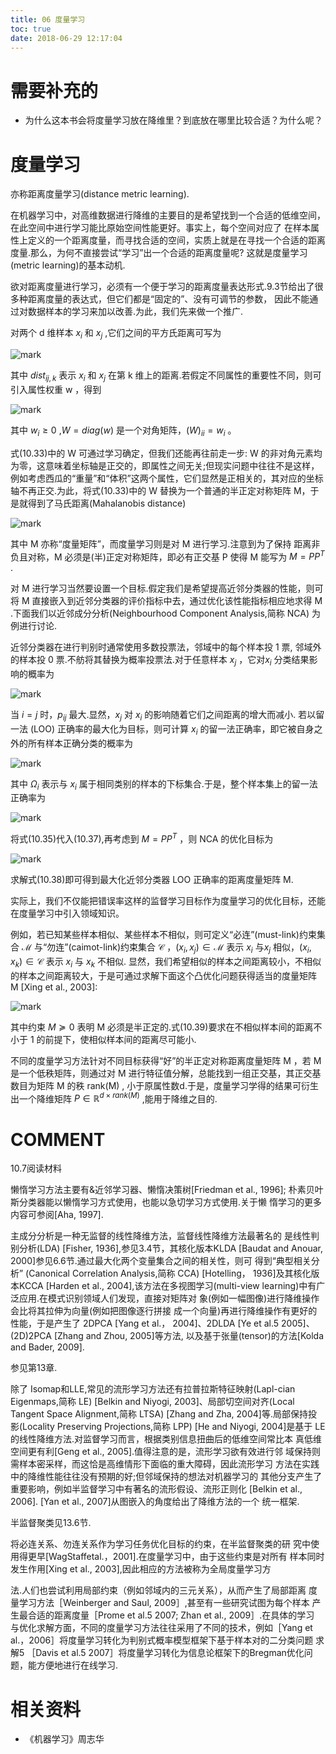 ```yaml
---
title: 06 度量学习
toc: true
date: 2018-06-29 12:17:04
---
```

# 需要补充的

- 为什么这本书会将度量学习放在降维里？到底放在哪里比较合适？为什么呢？



# 度量学习


亦称距离度量学习(distance metric learning).


在机器学习中，对高维数据进行降维的主要目的是希望找到一个合适的低维空间，在此空间中进行学习能比原始空间性能更好。事实上，每个空间对应了 在样本属性上定义的一个距离度量，而寻找合适的空间，实质上就是在寻找一个合适的距离度量.那么，为何不直接尝试“学习”出一个合适的距离度量呢? 这就是度量学习(metric learning)的基本动机.

欲对距离度量进行学习，必须有一个便于学习的距离度量表达形式.9.3节给出了很多种距离度量的表达式，但它们都是“固定的”、没有可调节的参数， 因此不能通过对数据样本的学习来加以改善.为此，我们先来做一个推广.


对两个 d 维样本 $x_i$ 和 $x_j$ ,它们之间的平方氏距离可写为

![mark](http://pacdb2bfr.bkt.clouddn.com/blog/image/180629/A6AbEH1aGB.png?imageslim)

其中 $dist_{ij,k}$ 表示 $x_i$ 和 $x_j$ 在第 k 维上的距离.若假定不同属性的重要性不同，则可引入属性权重 w ，得到

![mark](http://pacdb2bfr.bkt.clouddn.com/blog/image/180629/bb7i9kaAAi.png?imageslim)


其中 $w_i\geq 0$ ,$W=diag(w)$ 是一个对角矩阵，$(W)_{ii}=w_i$ 。


式(10.33)中的 W 可通过学习确定，但我们还能再往前走一步: W 的非对角元素均为零，这意味着坐标轴是正交的，即属性之间无关;但现实问题中往往不是这样，例如考虑西瓜的“重量”和“体积”这两个属性，它们显然是正相关的，其对应的坐标轴不再正交.为此，将式(10.33)中的 W 替换为一个普通的半正定对称矩阵 M，于是就得到了马氏距离(Mahalanobis distance)

![mark](http://pacdb2bfr.bkt.clouddn.com/blog/image/180629/0kAHkf289f.png?imageslim)

其中 M 亦称“度量矩阵”，而度量学习则是对 M 进行学习.注意到为了保持 距离非负且对称，M 必须是(半)正定对称矩阵，即必有正交基 P 使得 M 能写为 $M = PP^T$ .

对 M 进行学习当然要设置一个目标.假定我们是希望提高近邻分类器的性能，则可将 M 直接嵌入到近邻分类器的评价指标中去，通过优化该性能指标相应地求得 M .下面我们以近邻成分分析(Neighbourhood Component Analysis,简称 NCA) 为例进行讨论.

近邻分类器在进行判别时通常使用多数投票法，邻域中的每个样本投 1 票, 邻域外的样本投 0 票.不舫将其替换为概率投票法.对于任意样本 $x_j$ ，它对$x_i$ 分类结果影响的概率为

![mark](http://pacdb2bfr.bkt.clouddn.com/blog/image/180629/acecEl3IaK.png?imageslim)



当 $i=j$ 时，$p_{ij}$ 最大.显然，$x_j$ 对 $x_i$ 的影响随着它们之间距离的增大而减小. 若以留一法 (LOO) 正确率的最大化为目标，则可计算 $x_i$ 的留一法正确率，即它被自身之外的所有样本正确分类的概率为

![mark](http://pacdb2bfr.bkt.clouddn.com/blog/image/180629/5aEk14dC3h.png?imageslim)

其中 $\Omega_i$ 表示与 $x_i$ 属于相同类别的样本的下标集合.于是，整个样本集上的留一法正确率为

![mark](http://pacdb2bfr.bkt.clouddn.com/blog/image/180629/c9HdFlBIHd.png?imageslim)


将式(10.35)代入(10.37),再考虑到 $M = PP^T$ ，则 NCA 的优化目标为

![mark](http://pacdb2bfr.bkt.clouddn.com/blog/image/180629/j5eKfiEIAJ.png?imageslim)


求解式(10.38)即可得到最大化近邻分类器 LOO 正确率的距离度量矩阵 M.

实际上，我们不仅能把错误率这样的监督学习目标作为度量学习的优化目标，还能在度量学习中引入领域知识。

例如，若已知某些样本相似、某些样本不相似，则可定义“必连”(must-link)约束集合 $\mathcal{M}$ 与“勿连”(caimot-link)约束集合 $\mathcal{C}$ ，$(x_i,x_j)\in \mathcal{M}$  表示 $x_i$ 与$x_j$ 相似，$(x_i,x_k)\in \mathcal{C}$ 表示 $x_i$ 与 $x_k$ 不相似. 显然，我们希望相似的样本之间距离较小，不相似的样本之间距离较大，于是可通过求解下面这个凸优化问题获得适当的度量矩阵 M [Xing et al., 2003]:

![mark](http://pacdb2bfr.bkt.clouddn.com/blog/image/180629/9KdgI9Ll1B.png?imageslim)

其中约束 $M\succeq 0$ 表明 M 必须是半正定的.式(10.39)要求在不相似样本间的距离不小于 1 的前提下，使相似样本间的距离尽可能小.


不同的度量学习方法针对不同目标获得“好”的半正定对称距离度量矩阵 M ，若 M 是一个低秩矩阵，则通过对 M 进行特征值分解，总能找到一组正交基，其正交基数目为矩阵 M 的秩 rank(M) , 小于原属性数d.于是，度量学习学得的结果可衍生出一个降维矩阵 $P\in\mathbb{R}^{d\times rank(M)}$ ,能用于降维之目的.






# COMMENT




10.7阅读材料

懒惰学习方法主要有&近邻学习器、懒惰决策树[Friedman et al., 1996]; 朴素贝叶斯分类器能以懒惰学习方式使用，也能以急切学习方式使用.关于懒 惰学习的更多内容可参阅[Aha, 1997].

主成分分析是一种无监督的线性降维方法，监督线性降维方法最著名的 是线性判别分析(LDA) [Fisher, 1936],参见3.4节，其核化版本KLDA [Baudat and Anouar, 2000]参见6.6节.通过最大化两个变量集合之间的相关性，则可 得到“典型相关分析” (Canonical Correlation Analysis,简称 CCA) [Hotelling， 1936]及其核化版本KCCA [Harden et al., 2004],该方法在多视图学习(multi-view learning)中有广泛应用.在模式识别领域人们发现，直接对矩阵对 象(例如一幅图像)进行降维操作会比将其拉伸为向量(例如把图像逐行拼接 成一个向量)再进行降维操作有更好的性能，于是产生了 2DPCA [Yang et al.， 2004]、2DLDA [Ye et al.5 2005]、(2D)2PCA [Zhang and Zhou, 2005]等方法, 以及基于张量(tensor)的方法[Kolda and Bader, 2009].

参见第13章.


除了 Isomap和LLE,常见的流形学习方法还有拉普拉斯特征映射(Lapl-cian Eigenmaps,简称 LE) [Belkin and Niyogi, 2003]、局部切空间对齐(Local Tangent Space Alignment,简称 LTSA) [Zhang and Zha, 2004]等.局部保持投 影(Locality Preserving Projections,简称 LPP) [He and Niyogi, 2004]是基于 LE的线性降维方法.对监督学习而言，根据类别信息扭曲后的低维空间常比本 真低维空间更有利[Geng et al., 2005].值得注意的是，流形学习欲有效进行邻 域保持则需样本密采样，而这恰是高维情形下面临的重大障碍，因此流形学习 方法在实践中的降维性能往往没有预期的好;但邻域保持的想法对机器学习的 其他分支产生了重要影响，例如半监督学习中有著名的流形假设、流形正则化 [Belkin et al., 2006]. [Yan et al., 2007]从图嵌入的角度给出了降维方法的一个 统一框架.

半监督聚类见13.6节.


将必连关系、勿连关系作为学习任务优化目标的约束，在半监督聚类的研 究中使用得更早[WagStaffetal.，2001].在度量学习中，由于这些约束是对所有 样本同时发生作用[Xing et al., 2003],因此相应的方法被称为全局度量学习方

法.人们也尝试利用局部约束（例如邻域内的三元关系），从而产生了局部距离 度量学习方法［Weinberger and Saul, 2009］,甚至有一些研究试图为每个样本 产生最合适的距离度量［Prome et al.5 2007; Zhan et al., 2009］.在具体的学习 与优化求解方面，不同的度量学习方法往往采用了不同的技术，例如［Yang et al.，2006］将度量学习转化为判别式概率模型框架下基于样本对的二分类问题 求解5 ［Davis et al.5 2007］将度量学习转化为信息论框架下的Bregman优化问 题，能方便地进行在线学习.



# 相关资料

- 《机器学习》周志华
